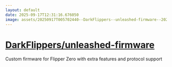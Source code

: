 ```yaml
---
layout: default
date: 2025-09-17T12:31:16.676050
image: assets/20250917T005702440--DarkFlippers--unleashed-firmware--20250917T010233032--cropped.png
---
```


# [DarkFlippers/unleashed-firmware](https://github.com/DarkFlippers/unleashed-firmware)

Custom firmware for Flipper Zero with extra features and protocol support
